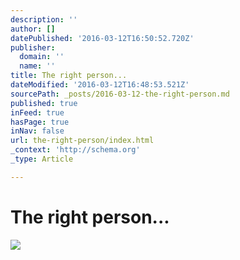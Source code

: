 ```yaml
---
description: ''
author: []
datePublished: '2016-03-12T16:50:52.720Z'
publisher:
  domain: ''
  name: ''
title: The right person...
dateModified: '2016-03-12T16:48:53.521Z'
sourcePath: _posts/2016-03-12-the-right-person.md
published: true
inFeed: true
hasPage: true
inNav: false
url: the-right-person/index.html
_context: 'http://schema.org'
_type: Article

---
```

# The right person...
![](https://the-grid-user-content.s3-us-west-2.amazonaws.com/c7a081e8-c1fe-4b43-b3c4-dc058c7a7ce2.png)